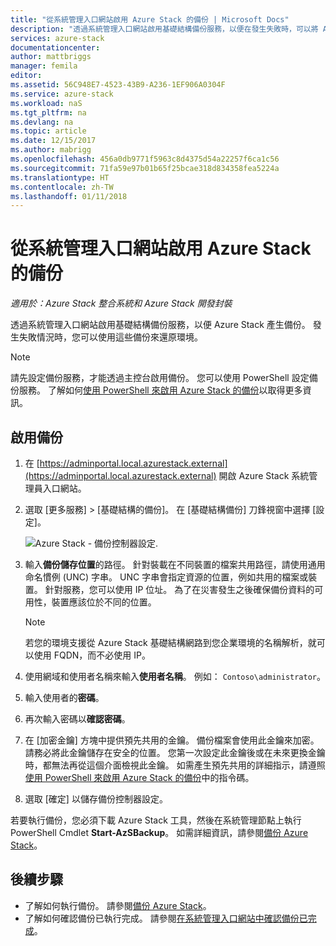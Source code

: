 ```yaml
---
title: "從系統管理入口網站啟用 Azure Stack 的備份 | Microsoft Docs"
description: "透過系統管理入口網站啟用基礎結構備份服務，以便在發生失敗時，可以將 Azure Stack 還原。"
services: azure-stack
documentationcenter: 
author: mattbriggs
manager: femila
editor: 
ms.assetid: 56C948E7-4523-43B9-A236-1EF906A0304F
ms.service: azure-stack
ms.workload: naS
ms.tgt_pltfrm: na
ms.devlang: na
ms.topic: article
ms.date: 12/15/2017
ms.author: mabrigg
ms.openlocfilehash: 456a0db9771f5963c8d4375d54a22257f6ca1c56
ms.sourcegitcommit: 71fa59e97b01b65f25bcae318d834358fea5224a
ms.translationtype: HT
ms.contentlocale: zh-TW
ms.lasthandoff: 01/11/2018
---
```

# <a name="enable-backup-for-azure-stack-from-the-administration-portal"></a>從系統管理入口網站啟用 Azure Stack 的備份

*適用於：Azure Stack 整合系統和 Azure Stack 開發封裝*

透過系統管理入口網站啟用基礎結構備份服務，以便 Azure Stack 產生備份。 發生失敗情況時，您可以使用這些備份來還原環境。

> [!Note]  
> 請先設定備份服務，才能透過主控台啟用備份。 您可以使用 PowerShell 設定備份服務。 了解如何[使用 PowerShell 來啟用 Azure Stack 的備份](azure-stack-backup-enable-backup-powershell.md)以取得更多資訊。

## <a name="enable-backup"></a>啟用備份

1. 在 [https://adminportal.local.azurestack.external](https://adminportal.local.azurestack.external) 開啟 Azure Stack 系統管理員入口網站。
2. 選取 [更多服務] > [基礎結構的備份]。 在 [基礎結構備份] 刀鋒視窗中選擇 [設定]。

    ![Azure Stack - 備份控制器設定](media\azure-stack-backup\azure-stack-backup-settings.png).

3. 輸入**備份儲存位置**的路徑。 針對裝載在不同裝置的檔案共用路徑，請使用通用命名慣例 (UNC) 字串。 UNC 字串會指定資源的位置，例如共用的檔案或裝置。 針對服務，您可以使用 IP 位址。 為了在災害發生之後確保備份資料的可用性，裝置應該位於不同的位置。
    > [!Note]  
    > 若您的環境支援從 Azure Stack 基礎結構網路到您企業環境的名稱解析，就可以使用 FQDN，而不必使用 IP。
4. 使用網域和使用者名稱來輸入**使用者名稱**。 例如： `Contoso\administrator`。
5. 輸入使用者的**密碼**。
5. 再次輸入密碼以**確認密碼**。
6. 在 [加密金鑰] 方塊中提供預先共用的金鑰。 備份檔案會使用此金鑰來加密。 請務必將此金鑰儲存在安全的位置。 您第一次設定此金鑰後或在未來更換金鑰時，都無法再從這個介面檢視此金鑰。 如需產生預先共用的詳細指示，請遵照[使用 PowerShell 來啟用 Azure Stack 的備份](azure-stack-backup-enable-backup-powershell.md#generate-a-new-encryption-key)中的指令碼。 
7. 選取 [確定] 以儲存備份控制器設定。

若要執行備份，您必須下載 Azure Stack 工具，然後在系統管理節點上執行 PowerShell Cmdlet **Start-AzSBackup**。 如需詳細資訊，請參閱[備份 Azure Stack](azure-stack-backup-back-up-azure-stack.md )。

## <a name="next-steps"></a>後續步驟

 - 了解如何執行備份。 請參閱[備份 Azure Stack](azure-stack-backup-back-up-azure-stack.md )。
- 了解如何確認備份已執行完成。 請參閱[在系統管理入口網站中確認備份已完成](azure-stack-backup-back-up-azure-stack.md )。
